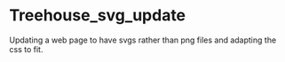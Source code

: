 # Treehouse_svg_update

Updating a web page to have svgs rather than png files and adapting the css to fit.
